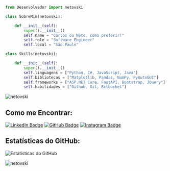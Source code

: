 ```py
from Desenvolvedor import netovski

class SobreMim(netovski):

    def __init__(self):
        super().__init__()
        self.name = "Carlos ou Neto, como preferir!"
        self.role = "Software Engineer"
        self.local = "São Paulo"

class Skills(netovski):

    def __init__(self):
        super().__init__()
        self.linguagens = ["Python, C#, JavaScript, Java"]
        self.bibliotecas = ["Matplotlib, Pandas, NumPy, PyAutoGUI"]
        self.frameworks = ["ASP.NET Core, FastAPI, Bootstrap, JQuery"]
        self.habilidades = ["Github, Git, Bitbucket"]

```

<p align="left"> <img src="https://komarev.com/ghpvc/?username=netovski&label=Profile%20views&color=320eb4&style=flat" alt="netovski" /> </p>

## Como me Encontrar:
[![LinkedIn Badge](https://img.shields.io/badge/LinkedIn-000?style=for-the-badge&logo=linkedin&logoColor=white)](https://www.linkedin.com/in/carlos-alberto-gomediano-neto-7238a9210/)
[![GitHub Badge](https://img.shields.io/badge/GitHub-000?style=for-the-badge&logo=github&logoColor=white)](https://github.com/netovski)
[![Instagram Badge](https://img.shields.io/badge/Instagram-000?style=for-the-badge&logo=instagram&logoColor=white)](https://www.instagram.com/netovski_/)

## Estatísticas do GitHub:
![Estatísticas do GitHub](https://github-readme-stats.vercel.app/api?username=netovski&show_icons=true&theme=radical)

<p><img align="center" src="https://github-readme-stats.vercel.app/api/top-langs?username=netovski&show_icons=true&locale=en&layout=compact&theme=radical" alt="netovski" /></p>
